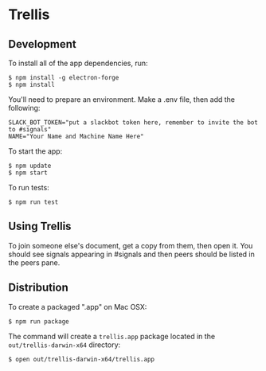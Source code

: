 # Trellis

## Development

To install all of the app dependencies, run:

    $ npm install -g electron-forge
    $ npm install

You'll need to prepare an environment. Make a .env file, then add the following:

```
SLACK_BOT_TOKEN="put a slackbot token here, remember to invite the bot to #signals"
NAME="Your Name and Machine Name Here"
```

To start the app:

    $ npm update
    $ npm start

To run tests:

    $ npm run test

## Using Trellis

To join someone else's document, get a copy from them, then open it. You should see signals appearing in #signals and then peers should be listed in the peers pane. 

## Distribution

To create a packaged ".app" on Mac OSX:

    $ npm run package

The command will create a `trellis.app` package located in the `out/trellis-darwin-x64` directory:

    $ open out/trellis-darwin-x64/trellis.app

